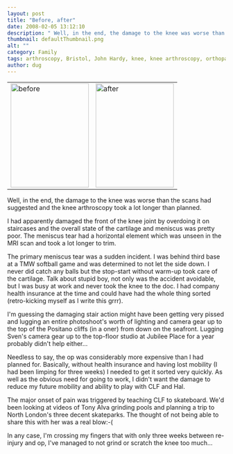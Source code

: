 ```yaml
---
layout: post
title: "Before, after"
date: 2008-02-05 13:12:10
description: " Well, in the end, the damage to the knee was worse than the scans had suggested and the knee arthroscopy took a lot longer than planned. I had apparently damaged the front of the knee joint by overdoing it&#8230;"
thumbnail: defaultThumbnail.png
alt: ""
category: Family
tags: arthroscopy, Bristol, John Hardy, knee, knee arthroscopy, orthopaedic surgeon, surgery
author: dug
---
```


<table><tr><td><a href="http://www.flickr.com/photos/bozo/2244322278/" title="before by donkeyontheedge, on Flickr"><img src="http://farm3.static.flickr.com/2062/2244322278_3a7da43339_m.jpg" width="180" height="240" alt="before" /></a></td><td><a href="http://www.flickr.com/photos/bozo/2244322566/" title="after by donkeyontheedge, on Flickr"><img src="http://farm3.static.flickr.com/2227/2244322566_7a0fb380b4_m.jpg" width="180" height="240" alt="after" /></a></td></tr></table>

<p>Well, in the end, the damage to the knee was worse than the scans had suggested and the knee arthroscopy took a lot longer than planned. </p>

<p>I had apparently damaged the front of the knee joint by overdoing it on staircases and the overall state of the cartilage and meniscus was pretty poor. The meniscus tear had a horizontal element which was unseen in the <span class="caps">MRI </span>scan and took a lot longer to trim.</p>

<p>The primary meniscus tear was a sudden incident. I was behind third base at a <span class="caps">TMW </span>softball game and was determined to not let the side down. I never did catch any balls but the stop-start without warm-up took care of the cartilage. Talk about stupid boy, not only was the accident avoidable, but I was busy at work and never took the knee to the doc. I had company health insurance at the time and could have had the whole thing sorted (retro-kicking myself as I write this grrr).</p>

<p>I'm guessing the damaging stair action might have been getting very pissed and lugging an entire photoshoot's worth of lighting and camera gear up to the top of the Positano cliffs (in a oner) from down on the seafront. Lugging Sven's camera gear up to the top-floor studio at Jubilee Place for a year probably didn't help either...</p>

<p>Needless to say, the op was considerably more expensive than I had planned for. Basically, without health insurance and having lost mobility (I had been limping for three weeks) I needed to get it sorted very quickly. As well as the obvious need for going to work, I didn't want the damage to reduce my future mobility and ability to play with <span class="caps">CLF </span>and Hal. </p>

<p>The major onset of pain was triggered by teaching <span class="caps">CLF </span>to skateboard. We'd been looking at videos of Tony Alva grinding pools and planning a trip to North London's three decent skateparks. The thought of not being able to share this with her was a real blow:-(</p>

<p>In any case, I'm crossing my fingers that with only three weeks between re-injury and op, I've managed to not grind or scratch the knee too much...</p>
